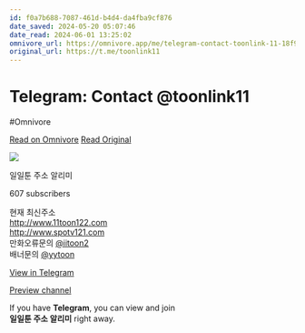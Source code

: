 ```yaml
---
id: f0a7b688-7087-461d-b4d4-da4fba9cf876
date_saved: 2024-05-20 05:07:46
date_read: 2024-06-01 13:25:02
omnivore_url: https://omnivore.app/me/telegram-contact-toonlink-11-18f9276d9aa
original_url: https://t.me/toonlink11
---
```


# Telegram: Contact @toonlink11
#Omnivore
 
[Read on Omnivore](https://omnivore.app/me/telegram-contact-toonlink-11-18f9276d9aa)
[Read Original](https://t.me/toonlink11)
 
[![](https://proxy-prod.omnivore-image-cache.app/0x0,srJcHDsb9cLNTjvRxS6UPOGdOpdQenwukBFRxe9kcOgA/data:image/svg+xml;base64,PHN2ZyB3aWR0aD0iMzIwIiBoZWlnaHQ9IjMyMCIgcHJlc2VydmVBc3BlY3RSYXRpbz0ibm9uZSIgdmlld0JveD0iMCAwIDEwMCAxMDAiIHhtbG5zPSJodHRwOi8vd3d3LnczLm9yZy8yMDAwL3N2ZyI%2BPGRlZnM%2BPGxpbmVhckdyYWRpZW50IGlkPSJnIiB4MT0iMCUiIHgyPSIwJSIgeTE9IjAlIiB5Mj0iMTAwJSI%2BPHN0b3Agb2Zmc2V0PSIwJSIgc3RvcC1jb2xvcj0iIzgyYjFmZiIvPjxzdG9wIG9mZnNldD0iMTAwJSIgc3RvcC1jb2xvcj0iIzY2NWZmZiIvPjwvbGluZWFyR3JhZGllbnQ%2BPC9kZWZzPjxzdHlsZT50ZXh0e2ZvbnQ6NjAwIDQ0cHggLWFwcGxlLXN5c3RlbSxCbGlua01hY1N5c3RlbUZvbnQsJ1NlZ29lIFVJJyxSb2JvdG8sSGVsdmV0aWNhLEFyaWFsLHNhbnMtc2VyaWYsJ0FwcGxlIENvbG9yIEVtb2ppJywnU2Vnb2UgVUkgRW1vamknLCdTZWdvZSBVSSBTeW1ib2wnOy13ZWJraXQtdXNlci1zZWxlY3Q6bm9uZTt1c2VyLXNlbGVjdDpub25lfTwvc3R5bGU%2BPHJlY3Qgd2lkdGg9IjEwMCIgaGVpZ2h0PSIxMDAiIGZpbGw9InVybCgjZykiLz48dGV4dCB0ZXh0LWFuY2hvcj0ibWlkZGxlIiB4PSI1MCIgeT0iNjYiIGZpbGw9IiNmZmYiPuydvOyVjDwvdGV4dD48L3N2Zz4%3D)](tg://resolve?domain=toonlink11) 

일일툰 주소 알리미 

607 subscribers

현재 최신주소  
http://www.11toon122.com  
http://www.spotv121.com  
만화오류문의 [@iitoon2](https://t.me/iitoon2)  
배너문의 [@yytoon](https://t.me/yytoon)

[View in Telegram](tg://resolve?domain=toonlink11) 

[Preview channel](https://t.me/s/toonlink11)

 If you have **Telegram**, you can view and join   
**일일툰 주소 알리미** right away.